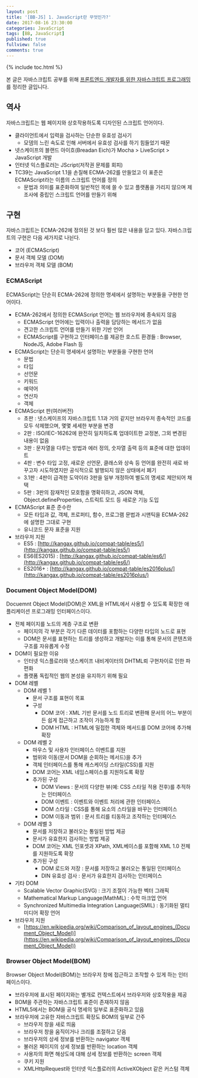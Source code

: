 ```yaml
---
layout: post
title: '[BB-JS] 1. JavaScript란 무엇인가?'
date: 2017-08-16 23:30:00
categories: JavaScript
tags: [BB, JavaScript]
published: true
fullview: false
comments: true
---
```


{% include toc.html %}

본 글은 자바스크립트 공부를 위해 [프론트엔드 개발자를 위한 자바스크립트 프로그래밍](http://book.naver.com/bookdb/book_detail.nhn?bid=7204207)를 정리한 글입니다.

## 역사

자바스크립트는 웹 페이지와 상호작용하도록 디자인된 스크립트 언어이다.

* 클라이언트에서 입력을 검사하는 단순한 유효성 검사기
  * 모뎀의 느린 속도로 인해 서버에서 유효성 검사를 하기 힘들었기 때문
* 넷스케이프의 블랜드 아이흐(Breadan Eich)가 Mocha > LiveScript > JavaScript 개발
* 인터넷 익스플로러는 JScript(저작권 문제를 회피)
* TC39는 JavaScript 1.1을 손질해 ECMA-262를 만들었고 이 표준은 ECMAScript라는 이름의 스크립트 언어를 정의
  * 문법과 의미를 표준화하여 일반적인 목에 쓸 수 있고 플랫폼을 가리지 않으며 제조사에 중립인 스크립트 언어를 만들기 위해

## 구현

자바스크립트는 ECMA-262에 정의된 것 보다 훨씬 많은 내용을 담고 있다. 자바스크립트의 구현은 다음 세가지로 나뉜다.

* 코어 (ECMAScript)
* 문서 객체 모델 (DOM)
* 브라우저 객체 모델 (BOM)

### ECMAScript

ECMAScript는 단순히 ECMA-262에 정의한 명세에서 설명하는 부분들을 구현한 언어이다.

* ECMA-262에서 정의한 ECMAScript 언어는 웹 브라우저에 종속되지 않음
  * ECMAScript 언어에는 입력이나 출력을 담당하는 메서드가 없음
  * 견고한 스크립트 언어를 만들기 위한 기반 언어
  * ECMAScript를 구현하고 인터페이스를 제공한 호스트 환경들 : Browser, NodeJS, Adobe Flash 등
* ECMAScript는 단순히 명세에서 설명하는 부분들을 구현한 언어
  * 문법
  * 타입
  * 선언문
  * 키워드
  * 예약어
  * 연산자
  * 객체
* ECMAScript 판(여러버전)
  * 초판 : 넷스케이프의 자바스크립트 1.1과 거의 같지만 브라우저 종속적인 코드를 모두 삭제했으며, 몇몇 세세한 부분을 변경
  * 2판 : ISO/IEC-16262에 완전히 일치하도록 업데이트한 교정본, 그외 변경된 내용이 없음
  * 3판 : 문자열을 다루는 방법과 에러 정의, 숫자열 출력 등의 표준에 대한 업데이트
  * 4판 : 변수 타입 고정, 새로운 선언문, 클래스와 상속 등 언어를 완전히 새로 바꾸고자 시도하였지만 공식적으로 발행되지 않은 상태에서 폐기
  * 3.1판 : 4판이 급격한 도약이라 3판을 일부 개정하여 별도의 명세로 제안되어 채택
  * 5판 : 3판의 잠재적인 모호함을 명확히하고, JSON 객체, Object.defineProperties, 스트릭트 모드 등 새로운 기능 도입
* ECMAScript 표준 준수란
  * 모든 타입과 값, 객체, 프로퍼티, 함수, 프로그램 문법과 시맨틱을 ECMA-262에 설명한 그대로 구현
  * 유니코드 문자 표준을 지원
* 브라우저 지원
  * ES5 : [http://kangax.github.io/compat-table/es5/](http://kangax.github.io/compat-table/es5/)
  * ES6(ES2015) : [http://kangax.github.io/compat-table/es6/](http://kangax.github.io/compat-table/es6/)
  * ES2016+ : [http://kangax.github.io/compat-table/es2016plus/](http://kangax.github.io/compat-table/es2016plus/)

### Document Object Model(DOM)

Docuemnt Object Model(DOM)은 XML을 HTML에서 사용할 수 있도록 확장한 애플리케이션 프로그래밍 인터페이스이다.

* 전체 페이지를 노드의 계층 구조로 변환
  * 페이지의 각 부분은 각기 다른 데이터를 포함하는 다양한 타입의 노드로 표현
  * DOM은 문서를 표현하는 트리를 생성하고 개발자는 이를 통해 문서의 콘텐츠와 구조를 자유롭게 수정
* DOM이 필요한 이유
  * 인터넷 익스플로러와 넷스케이프 내비게이터의 DHTML뢰 구현차이로 인한 파편화
  * 플랫폼 독립적인 웹의 본성을 유지하기 위해 필요
* DOM 레벨
  * DOM 레벨 1
    * 문서 구조를 표현이 목표
    * 구성
      * DOM 코어 : XML 기반 문서를 노드 트리로 변환해 문서의 어느 부분이든 쉽게 접근하고 조작이 가능하게 함
      * DOM HTML : HTML에 밀접한 객체와 메서드를 DOM 코어에 추가해 확장
  * DOM 레벨 2
    * 마우스 및 사용자 인터페이스 이벤트를 지원
    * 범위와 이동(문서 DOM을 순회하는 메서드)을 추가
    * 객체 인터페이스를 통해 캐스케이딩 스타일(CSS)를 지원
    * DOM 코어는 XML 네임스페이스를 지원하도록 확장
    * 추가된 구성
      * DOM Views : 문서의 다양한 뷰(예: CSS 스타일 적용 전후)를 추적하는 인터페이스
      * DOM 이벤트 : 이벤트와 이벤트 처리에 관한 인터페이스
      * DOM 스타일 : CSS를 통해 요소의 스타일을 바꾸는 인터페이스
      * DOM 이동과 범위 : 문서 트리를 티동하고 조작하는 인터페이스
  * DOM 레벨 3
    * 문서를 저장하고 불러오는 통일된 방법 제공
    * 문서가 유효한지 검사하는 방법 제공
    * DOM 코어는 XML 인포셋과 XPath, XML베이스를 포함해 XML 1.0 전체를 지원하도록 확장
    * 추가된 구성
      * DOM 로드와 저장 : 문서를 저장하고 불러오는 통일된 인터페이스
      * DIN 유효성 검사 : 문서가 유효한지 검사하는 인터페이스
* 기타 DOM
  * Scalable Vector Graphic(SVG) : 크기 조절이 가능한 벡터 그래픽
  * Mathematical Markup Language(MathML) : 수학 마크업 언어
  * Synchronized Multimedia Integration Language(SMIL) : 동기화된 멀티미디어 확장 언어
* 브라우저 지원
  * [https://en.wikipedia.org/wiki/Comparison_of_layout_engines_(Document_Object_Model)](https://en.wikipedia.org/wiki/Comparison_of_layout_engines_(Document_Object_Model))

### Browser Object Model(BOM)

Browser Object Model(BOM)는 브라우저 창에 접근하고 조작할 수 있게 하는 인터페이스이다.

* 브라우저에 표시된 페이지와는 별개로 컨텍스트에서 브라우저와 상호작용을 제공
* BOM을 주관하는 자바스크립트 표준이 존재하지 않음
* HTML5에서는 BOM을 공식 명세의 일부로 표준화하고 있음
* 브라우저에 고유한 자바스크립트 확장도 BOM의 일부로 간주
  * 브라우저 창을 새로 띄움
  * 브라우저 창을 움직이거나 크리를 조절하고 닫음
  * 브라우저의 상세 정보를 반환하는 navigator 객체
  * 불러온 페이지의 상세 정보를 반환하는 location 객체
  * 사용자의 화면 해상도에 대해 상세 정보를 반환하는 screen 객체
  * 쿠키 지원
  * XMLHttpRequest와 인터넷 익스플로러의 ActiveXObject 같은 커스텀 객체
